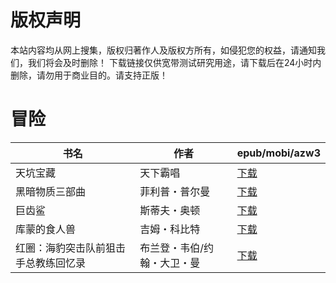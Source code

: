 # 版权声明

本站内容均从网上搜集，版权归著作人及版权方所有，如侵犯您的权益，请通知我们，我们将会及时删除！ 下载链接仅供宽带测试研究用途，请下载后在24小时内删除，请勿用于商业目的。请支持正版！

# 冒险

| 书名 | 作者 | epub/mobi/azw3 |
| --- | --- | --- |
| 天坑宝藏 | 天下霸唱 | [下载](https://url89.ctfile.com/f/31084289-1356985273-7ce1df?p=8866) |
| 黑暗物质三部曲 | 菲利普・普尔曼 | [下载](https://url89.ctfile.com/f/31084289-1357049587-d219ce?p=8866) |
| 巨齿鲨 | 斯蒂夫・奥顿 | [下载](https://url89.ctfile.com/f/31084289-1357038691-82187b?p=8866) |
| 库蒙的食人兽 | 吉姆・科比特 | [下载](https://url89.ctfile.com/f/31084289-1357028389-9bc0c8?p=8866) |
| 红圈：海豹突击队前狙击手总教练回忆录 | 布兰登・韦伯/约翰・大卫・曼  | [下载](https://url89.ctfile.com/f/31084289-1357007071-73987d?p=8866) |
